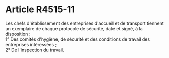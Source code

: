 # Article R4515-11

  
Les chefs d'établissement des entreprises d'accueil et de transport tiennent un exemplaire de chaque protocole de sécurité, daté et signé, à la disposition :   
1° Des comités d'hygiène, de sécurité et des conditions de travail des entreprises intéressées ;   
2° De l'inspection du travail.